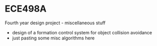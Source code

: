 # ECE498A
Fourth year design project - miscellaneous stuff
- design of a formation control system for object collision avoidance
- just pasting some misc  algorithms here
